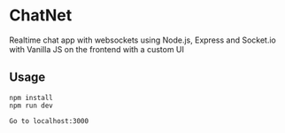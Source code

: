 # ChatNet
Realtime chat app with websockets using Node.js, Express and Socket.io with Vanilla JS on the frontend with a custom UI
## Usage
```
npm install
npm run dev

Go to localhost:3000
```
